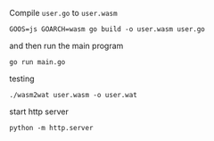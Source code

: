 Compile `user.go` to `user.wasm`

```
GOOS=js GOARCH=wasm go build -o user.wasm user.go
```

and then run the main program

```
go run main.go
```


testing
```
./wasm2wat user.wasm -o user.wat
```


start http server
```
python -m http.server
```